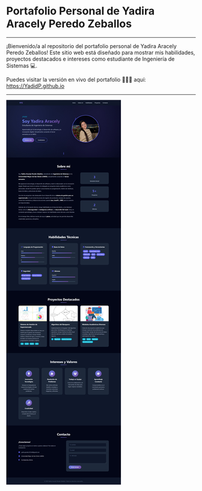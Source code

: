 # Portafolio Personal de Yadira Aracely Peredo Zeballos
---
¡Bienvenido/a al repositorio del portafolio personal de Yadira Aracely Peredo Zeballos! Este sitio web está diseñado para mostrar mis habilidades, proyectos destacados e intereses como estudiante de Ingeniería de Sistemas 💻.

Puedes visitar la versión en vivo del portafolio 👩🏻‍💻 aquí: 
 https://YadidP.github.io 

---

![Captura de portafolio](./assets/img/captura_portafolio.jpeg "Captura de portafolio")